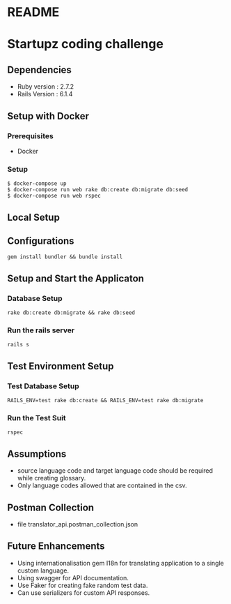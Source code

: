 # README

# Startupz coding challenge
## Dependencies
* Ruby version : 2.7.2
* Rails Version : 6.1.4

## Setup with Docker

### Prerequisites

* Docker
### Setup

```
$ docker-compose up
$ docker-compose run web rake db:create db:migrate db:seed
$ docker-compose run web rspec
```
## Local Setup

## Configurations
```gem install bundler && bundle install```

## Setup and Start the Applicaton
### Database Setup
```rake db:create db:migrate && rake db:seed```
### Run the rails server
```rails s```
## Test Environment Setup
### Test Database Setup
```RAILS_ENV=test rake db:create && RAILS_ENV=test rake db:migrate```
### Run the Test Suit
```rspec```

## Assumptions
* source language code and target language code should be required while creating glossary.
* Only language codes allowed that are contained in the csv.

## Postman Collection
* file translator_api.postman_collection.json

## Future Enhancements
* Using internationalisation gem I18n for translating application to a single custom language.
* Using swagger for API documentation.
* Use Faker for creating fake random test data.
* Can use serializers for custom API responses.